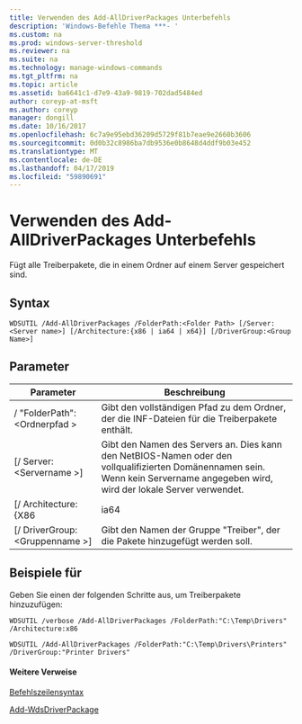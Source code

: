 ```yaml
---
title: Verwenden des Add-AllDriverPackages Unterbefehls
description: 'Windows-Befehle Thema ***- '
ms.custom: na
ms.prod: windows-server-threshold
ms.reviewer: na
ms.suite: na
ms.technology: manage-windows-commands
ms.tgt_pltfrm: na
ms.topic: article
ms.assetid: ba6641c1-d7e9-43a9-9819-702dad5484ed
author: coreyp-at-msft
ms.author: coreyp
manager: dongill
ms.date: 10/16/2017
ms.openlocfilehash: 6c7a9e95ebd36209d5729f81b7eae9e2660b3606
ms.sourcegitcommit: 0d0b32c8986ba7db9536e0b8648d4ddf9b03e452
ms.translationtype: MT
ms.contentlocale: de-DE
ms.lasthandoff: 04/17/2019
ms.locfileid: "59890691"
---
```

# <a name="using-the-add-alldriverpackages-subcommand"></a>Verwenden des Add-AllDriverPackages Unterbefehls



Fügt alle Treiberpakete, die in einem Ordner auf einem Server gespeichert sind.

## <a name="syntax"></a>Syntax

```
WDSUTIL /Add-AllDriverPackages /FolderPath:<Folder Path> [/Server:<Server name>] [/Architecture:{x86 | ia64 | x64}] [/DriverGroup:<Group Name>]
```

## <a name="parameters"></a>Parameter

|Parameter|Beschreibung|
|---------|-----------|
|/ "FolderPath":\<Ordnerpfad >|Gibt den vollständigen Pfad zu dem Ordner, der die INF-Dateien für die Treiberpakete enthält.|
|[/ Server:\<Servername >]|Gibt den Namen des Servers an. Dies kann den NetBIOS-Namen oder den vollqualifizierten Domänennamen sein. Wenn kein Servername angegeben wird, wird der lokale Server verwendet.|
|[/ Architecture: {X86 | ia64 | x64}]|Gibt die Architektur für die Treiberpakete hinzufügen. Treiberpakete für andere Architekturen werden ignoriert.|
|[/ DriverGroup:\<Gruppenname >]|Gibt den Namen der Gruppe "Treiber", der die Pakete hinzugefügt werden soll.|

## <a name="BKMK_examples"></a>Beispiele für

Geben Sie einen der folgenden Schritte aus, um Treiberpakete hinzuzufügen:
```
WDSUTIL /verbose /Add-AllDriverPackages /FolderPath:"C:\Temp\Drivers" /Architecture:x86
```
```
WDSUTIL /Add-AllDriverPackages /FolderPath:"C:\Temp\Drivers\Printers" /DriverGroup:"Printer Drivers"
```

#### <a name="additional-references"></a>Weitere Verweise

[Befehlszeilensyntax](command-line-syntax-key.md)

[Add-WdsDriverPackage](https://technet.microsoft.com/library/dn283440.aspx)